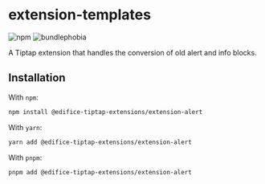 # extension-templates

![npm](https://img.shields.io/npm/v/@edifice-tiptap-extensions/extension-alert?style=flat-square)
![bundlephobia](https://img.shields.io/bundlephobia/min/@edifice-tiptap-extensions/extension-alert?style=flat-square)

A Tiptap extension that handles the conversion of old alert and info blocks.

## Installation

With `npm`:

```bash
npm install @edifice-tiptap-extensions/extension-alert
```

With `yarn`:

```bash
yarn add @edifice-tiptap-extensions/extension-alert
```

With `pnpm`:

```bash
pnpm add @edifice-tiptap-extensions/extension-alert
```
